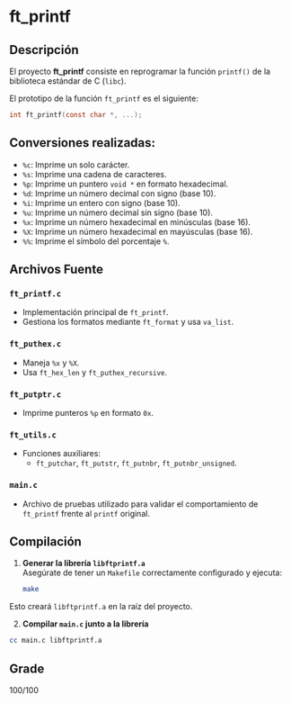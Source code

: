 # ft_printf

## Descripción

El proyecto **ft_printf** consiste en reprogramar la función `printf()` de la biblioteca estándar de C (`libc`).

El prototipo de la función `ft_printf` es el siguiente:

```c
int ft_printf(const char *, ...);

```
## Conversiones realizadas:

- `%c`: Imprime un solo carácter.
- `%s`: Imprime una cadena de caracteres.
- `%p`: Imprime un puntero `void *` en formato hexadecimal.
- `%d`: Imprime un número decimal con signo (base 10).
- `%i`: Imprime un entero con signo (base 10).
- `%u`: Imprime un número decimal sin signo (base 10).
- `%x`: Imprime un número hexadecimal en minúsculas (base 16).
- `%X`: Imprime un número hexadecimal en mayúsculas (base 16).
- `%%`: Imprime el símbolo del porcentaje `%`.



## Archivos Fuente
### `ft_printf.c`
- Implementación principal de `ft_printf`.
- Gestiona los formatos mediante `ft_format` y usa `va_list`.

### `ft_puthex.c`
- Maneja `%x` y `%X`.
- Usa `ft_hex_len` y `ft_puthex_recursive`.

### `ft_putptr.c`
- Imprime punteros `%p` en formato `0x`.

### `ft_utils.c`
- Funciones auxiliares:
  - `ft_putchar`, `ft_putstr`, `ft_putnbr`, `ft_putnbr_unsigned`.

### `main.c`
- Archivo de pruebas utilizado para validar el comportamiento de `ft_printf` frente al `printf` original.

## Compilación

1. **Generar la librería `libftprintf.a`**  
   Asegúrate de tener un `Makefile` correctamente configurado y ejecuta:

   ```bash
   make
   ```
Esto creará `libftprintf.a` en la raíz del proyecto.

2. **Compilar `main.c` junto a la librería**

```bash
cc main.c libftprintf.a
```


## Grade
100/100